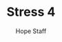 ---
image: /assets/img/kl/kl_stress_4.png
title: Stress 4
number: 4
categories:
  - Meditations
  - Life
  - Stress
author: Hope Staff
notes: Stress 4
embed: >-
  EMBED_GOES_HERE
transcript: >-
  SOME LINES OF TEXT START HERE
---